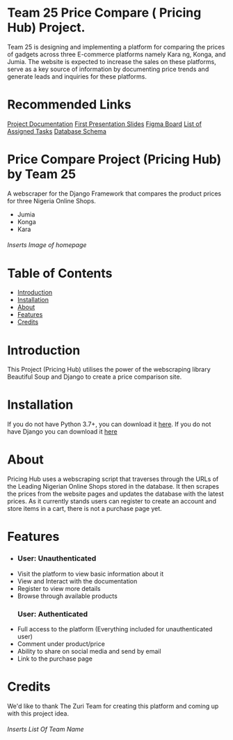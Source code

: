 # Team 25 Price Compare ( Pricing Hub) Project.
Team 25 is designing and implementing a platform for comparing the prices of gadgets across three E-commerce platforms namely Kara ng, Konga,  and Jumia. The website is expected to increase the sales on these platforms, serve as a key source of information by documenting price trends and generate leads and inquiries for these platforms. 

# Recommended Links
<a href="https://docs.google.com/document/u/0/d/10qsoyBd0oL_cO02p2cD-qYHt94uvzGGtjPwSZJlzEYU/mobilebasic" target="_blank">Project Documentation</a>
<a href="https://docs.google.com/presentation/d/1DjNxjVHMToqwqUbdlc4emv6zCfOb2M0FAjxUpfxpL70/edit?usp=drivesdk" target="_blank">First Presentation Slides</a>
<a href="https://www.figma.com/file/Wg0M5JNp6Aq3gq9IsJ3YYY/Price-Compare-Project-PricingHub-Team-25?fuid=1132565527119087761" target="_blank">Figma Board</a>
<a href="https://docs.google.com/spreadsheets/u/0/d/11kKhgiG3PW7yRytWT_wq-VMQh-GHfWiOyTE-bG9rpTE/htmlview#gid=0" target="_blank">List of Assigned Tasks</a>
<a href="https://www.figma.com/file/Wg0M5JNp6Aq3gq9IsJ3YYY/Price-Compare-Project-PricingHub-Team-25?node-id=1%3A936" target="_blank">Database Schema</a>

# Price Compare Project (Pricing Hub) by Team 25
A webscraper for the Django Framework that compares the product prices for three Nigeria Online Shops.
- Jumia
- Konga
- Kara

<!-- <img src="Screenshots/Homepage.png" width="700"> -->
<h6>Inserts Image of homepage</h6>

# Table of Contents
- <a href="https://github.com/zuri-training/Project-price-compare-team-25#Introduction">Introduction</a>
- <a href="https://github.com/zuri-training/Project-price-compare-team-25#Installation">Installation</a>
- <a href="https://github.com/zuri-training/Project-price-compare-team-25#About">About</a>
- <a href="https://github.com/zuri-training/Project-price-compare-team-25#Features">Features</a>
- <a href="https://github.com/zuri-training/Project-price-compare-team-25#Credit">Credits</a>

# Introduction
This Project (Pricing Hub) utilises the power of the webscraping library Beautiful Soup and Django to create a price comparison site. 

# Installation
If you do not have Python 3.7+, you can download it [here](https://www.python.org/downloads/release/python-370/, "here").
If you do not have Django you can download it [here](https://docs.djangoproject.com/en/3.0/topics/install/)

# About
Pricing Hub uses a webscraping script that traverses through the URLs of the Leading Nigerian Online Shops stored in the database. It then scrapes the prices from the website pages and updates the database with the latest prices. As it currently stands users can register to create an account and store items in a cart, there is not a purchase page yet.

# Features
-
    <h3 align="left">User: Unauthenticated</h3>
- Visit the platform to view basic information about it
- View and Interact with the documentation
- Register to view more details
- Browse through available products 
    <h3 align="left">User: Authenticated</h3>
- Full access to the platform (Everything included for unauthenticated user)
- Comment under product/price
- Ability to share on social media and send by email
- Link to the purchase page

# Credits
We'd like to thank The Zuri Team for creating this platform and coming up with this project idea.

<h6>Inserts List Of Team Name</h6>
